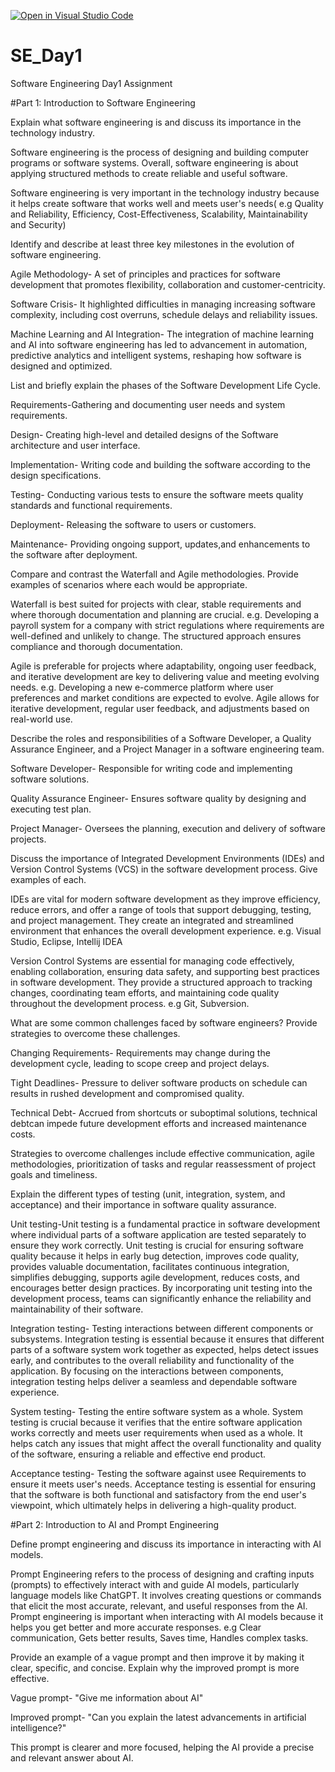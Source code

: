 [![Open in Visual Studio Code](https://classroom.github.com/assets/open-in-vscode-2e0aaae1b6195c2367325f4f02e2d04e9abb55f0b24a779b69b11b9e10269abc.svg)](https://classroom.github.com/online_ide?assignment_repo_id=15617602&assignment_repo_type=AssignmentRepo)
# SE_Day1
Software Engineering Day1 Assignment

#Part 1: Introduction to Software Engineering

Explain what software engineering is and discuss its importance in the technology industry.

Software engineering is the process of designing and building computer programs or software systems. Overall, software engineering is about applying structured methods to create reliable and useful software. 

Software engineering is very important in the technology industry because it helps create software that works well and meets user's needs( e.g Quality and Reliability, Efficiency, Cost-Effectiveness, Scalability, Maintainability and Security)


Identify and describe at least three key milestones in the evolution of software engineering.

Agile Methodology- A set of principles and practices for software development that promotes flexibility, collaboration and customer-centricity.

Software Crisis- It highlighted difficulties in managing increasing software complexity, including cost overruns, schedule delays and reliability issues.

Machine Learning and AI Integration- The integration of machine learning and AI into software engineering has led to advancement in automation, predictive analytics and intelligent systems, reshaping how software is designed and optimized.



List and briefly explain the phases of the Software Development Life Cycle.

Requirements-Gathering and documenting user needs and system requirements.

Design- Creating high-level and detailed designs of the Software architecture and user interface.

Implementation- Writing code and building the software according to the design specifications.

Testing- Conducting various tests to ensure the software meets quality standards and functional requirements.

Deployment- Releasing the software to users or customers.

Maintenance- Providing ongoing support, updates,and enhancements to the software after deployment.



Compare and contrast the Waterfall and Agile methodologies. Provide examples of scenarios where each would be appropriate.

Waterfall is best suited for projects with clear, stable requirements and where thorough documentation and planning are crucial. e.g. Developing a payroll system for a company with strict regulations where requirements are well-defined and unlikely to change. The structured approach ensures compliance and thorough documentation.

Agile is preferable for projects where adaptability, ongoing user feedback, and iterative development are key to delivering value and meeting evolving needs. e.g. Developing a new e-commerce platform where user preferences and market conditions are expected to evolve. Agile allows for iterative development, regular user feedback, and adjustments based on real-world use.

Describe the roles and responsibilities of a Software Developer, a Quality Assurance Engineer, and a Project Manager in a software engineering team.

Software Developer- Responsible for writing code and implementing software solutions. 

Quality Assurance Engineer- Ensures software quality by designing and executing test plan.

Project Manager- Oversees the planning, execution and delivery of software projects.



Discuss the importance of Integrated Development Environments (IDEs) and Version Control Systems (VCS) in the software development process. Give examples of each.

IDEs are vital for modern software development as they improve efficiency, reduce errors, and offer a range of tools that support debugging, testing, and project management. They create an integrated and streamlined environment that enhances the overall development experience. e.g. Visual Studio, Eclipse, Intellij IDEA

Version Control Systems are essential for managing code effectively, enabling collaboration, ensuring data safety, and supporting best practices in software development. They provide a structured approach to tracking changes, coordinating team efforts, and maintaining code quality throughout the development process. e.g Git, Subversion.



What are some common challenges faced by software engineers? Provide strategies to overcome these challenges.

Changing Requirements- Requirements may change during the development cycle, leading to scope creep and project delays.

Tight Deadlines- Pressure to deliver software products on schedule can results in rushed development and compromised quality.

Technical Debt- Accrued from shortcuts or suboptimal solutions, technical debtcan impede future development efforts and increased maintenance costs.

Strategies to overcome challenges include effective communication, agile methodologies, prioritization of tasks and regular reassessment of project goals and timeliness.


Explain the different types of testing (unit, integration, system, and acceptance) and their importance in software quality assurance.

Unit testing-Unit testing is a fundamental practice in software development where individual parts of a software application are tested separately to ensure they work correctly.
Unit testing is crucial for ensuring software quality because it helps in early bug detection, improves code quality, provides valuable documentation, facilitates continuous integration, simplifies debugging, supports agile development, reduces costs, and encourages better design practices. By incorporating unit testing into the development process, teams can significantly enhance the reliability and maintainability of their software.

Integration testing- Testing interactions between different components or subsystems.
Integration testing is essential because it ensures that different parts of a software system work together as expected, helps detect issues early, and contributes to the overall reliability and functionality of the application. By focusing on the interactions between components, integration testing helps deliver a seamless and dependable software experience.

System testing- Testing the entire software system as a whole.
System testing is crucial because it verifies that the entire software application works correctly and meets user requirements when used as a whole. It helps catch any issues that might affect the overall functionality and quality of the software, ensuring a reliable and effective end product.





Acceptance testing- Testing the software against usee Requirements to ensure it meets user's needs.
Acceptance testing is essential for ensuring that the software is both functional and satisfactory from the end user's viewpoint, which ultimately helps in delivering a high-quality product.






#Part 2: Introduction to AI and Prompt Engineering


Define prompt engineering and discuss its importance in interacting with AI models.

Prompt Engineering refers to the process of designing and crafting inputs (prompts) to effectively interact with and guide AI models, particularly language models like ChatGPT. It involves creating questions or commands that elicit the most accurate, relevant, and useful responses from the AI.
Prompt engineering is important when interacting with AI models because it helps you get better and more accurate responses. e.g Clear communication, Gets better results, Saves time, Handles complex tasks.

Provide an example of a vague prompt and then improve it by making it clear, specific, and concise. Explain why the improved prompt is more effective.

Vague prompt- "Give me information about AI"

Improved prompt- "Can you explain the latest advancements in artificial intelligence?"

This prompt is clearer and more focused, helping the AI provide a precise and relevant answer about AI.
